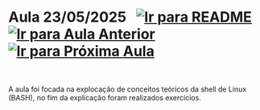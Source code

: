 # Aula 23/05/2025 &nbsp; [![Ir para README](https://img.shields.io/badge/Indice-Verde?style=for-the-badge)](../README.md#indice) &nbsp; [![Ir para Aula Anterior](https://img.shields.io/badge/Anterior-Aula%2010-007ACC?style=for-the-badge)](../aulas/16-05-2025.md) [![Ir para Próxima Aula](https://img.shields.io/badge/Próxima-Aula%2012-007ACC?style=for-the-badge)](../aulas/06-06-2025.md)

<br>

<p>  
A aula foi focada na explocação de conceitos teóricos da shell de Linux (BASH), no fim da explicação foram realizados exercícios.
</p>

<p>  

</p>



